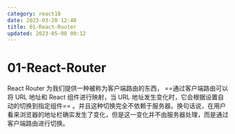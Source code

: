 ```yaml
---
category: react18
date: 2023-03-20 12:48
title: 01-React-Router
updated: 2023-05-08 09:12
---
```


# 01-React-Router

React Router 为我们提供一种被称为客户端路由的东西， ==通过客户端路由可以将 URL 地址和 React 组件进行映射，当 URL 地址发生变化时，它会根据设置自动的切换到指定组件== 。并且这种切换完全不依赖于服务器。换句话说，在用户看来浏览器的地址栏确实发生了变化，但是这一变化并不由服务器处理，而是通过客户端路由进行切换。